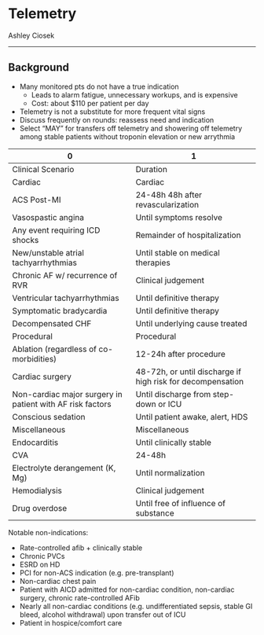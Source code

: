 # Telemetry 

Ashley Ciosek 

---

## Background
- Many monitored pts do not have a true indication
    - Leads to alarm fatigue, unnecessary workups, and is expensive
    - Cost: about $110 per patient per day
- Telemetry is not a substitute for more frequent vital signs
- Discuss frequently on rounds: reassess need and indication
- Select “MAY” for transfers off telemetry and showering off telemetry among stable patients without troponin elevation or new arrythmia 

| 0                                                         | 1                                                          |
|-----------------------------------------------------------|------------------------------------------------------------|
| Clinical Scenario                                         | Duration                                                   |
| Cardiac                                                   | Cardiac                                                    |
| ACS Post-MI                                               | 24-48h 48h after revascularization                         |
| Vasospastic angina                                        | Until symptoms resolve                                     |
| Any event requiring ICD shocks                            | Remainder of hospitalization                               |
| New/unstable atrial tachyarrhythmias                      | Until stable on medical therapies                          |
| Chronic AF w/ recurrence of RVR                           | Clinical judgement                                         |
| Ventricular tachyarrhythmias                              | Until definitive therapy                                   |
| Symptomatic bradycardia                                   | Until definitive therapy                                   |
| Decompensated CHF                                         | Until underlying cause treated                             |
| Procedural                                                | Procedural                                                 |
| Ablation (regardless of co-morbidities)                   | 12-24h after procedure                                     |
| Cardiac surgery                                           | 48-72h, or until discharge if high risk for decompensation |
| Non-cardiac major surgery in patient with AF risk factors | Until discharge from step-down or ICU                      |
| Conscious sedation                                        | Until patient awake, alert, HDS                            |
| Miscellaneous                                             | Miscellaneous                                              |
| Endocarditis                                              | Until clinically stable                                    |
| CVA                                                       | 24-48h                                                     |
| Electrolyte derangement (K, Mg)                           | Until normalization                                        |
| Hemodialysis                                              | Clinical judgement                                         |
| Drug overdose                                             | Until free of influence of substance                       |

Notable non-indications:
-	Rate-controlled afib + clinically stable
-	Chronic PVCs
-	ESRD on HD
-	PCI for non-ACS indication (e.g. pre-transplant)
-	Non-cardiac chest pain
-	Patient with AICD admitted for non-cardiac condition, non-cardiac surgery, chronic rate-controlled AFib 
-	Nearly all non-cardiac conditions (e.g. undifferentiated sepsis, stable GI bleed, alcohol withdrawal) upon transfer out of ICU
-	Patient in hospice/comfort care

